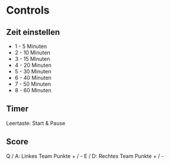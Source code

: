 # Controls

## Zeit einstellen

-   1 - 5 Minuten
-   2 - 10 Minuten
-   3 - 15 Minuten
-   4 - 20 Minuten
-   5 - 30 Minuten
-   6 - 40 Minuten
-   7 - 50 Minuten
-   8 - 60 Minuten

## Timer

Leertaste: Start & Pause

## Score

Q / A: Linkes Team Punkte + / -
E / D: Rechtes Team Punkte + / -
